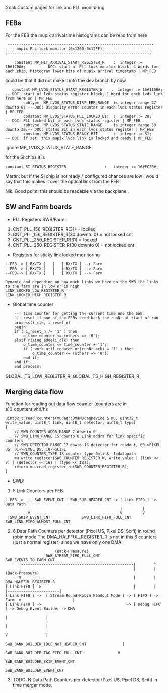 Goal: Custom pages for link and PLL monitoring

## FEBs ##

For the FEB the mupix arrival time histograms can be read from here
```
 -----------------------------------------------------------------
---- mupix PLL lock monitor (0x1200-0x12FF)----------------------
-----------------------------------------------------------------

    constant MP_HIT_ARRIVAL_START_REGISTER_R    :  integer := 16#1200#;       -- DOC: start of PLL lock monitor block, 4 Words for each chip, histogram lower bits of mupix arrival timestamp | MP_FEB
```
could be that it did not make it into the dev branch by now

```
   constant MP_LVDS_STATUS_START_REGISTER_W    :  integer := 16#1100#;       -- DOC: start of lvds status register block, 1 Word for each lvds link from here on | MP_FEB
        subtype  MP_LVDS_STATUS_DISP_ERR_RANGE  is integer range 27 downto 0; -- DOC: Disparity error counter in each lvds status register | MP_FEB 
        constant MP_LVDS_STATUS_PLL_LOCKED_BIT  :  integer := 28;             -- DOC: PLL locked bit in each lvds status register | MP_FEB 
        subtype  MP_LVDS_STATUS_STATE_RANGE     is integer range 30 downto 29;-- DOC: status Bit in each lvds status register | MP_FEB 
        constant MP_LVDS_STATUS_READY_BIT       :  integer := 31;             -- DOC: if set: this mupix lvds link is locked and ready | MP_FEB
```

ignore MP_LVDS_STATUS_STATE_RANGE

for the Si chips it is 
```
constant SI_STATUS_REGISTER                 :   integer := 16#FC2B#;
```

Martin: but if the Si chip is not ready / configured chances are low i would say that this makes it over the optical link from the FEB

Nik: Good point, this should be readable via the backplane

## SW and Farm boards ##

* PLL Registers SWB/Farm:

1. CNT_PLL_156_REGISTER_R(31) = locked
2. CNT_PLL_156_REGISTER_R(30 downto 0) = not locked cnt
3. CNT_PLL_250_REGISTER_R(31) = locked
4. CNT_PLL_250_REGISTER_R(30 downto 0) = not locked cnt

* Registers for sticky link locked monitoring

```
--FEB--> [ RX/TX ]   |   [ RX/TX ] --> Farm 
--FEB--> [ RX/TX ]   |   [ RX/TX ] --> Farm
--FEB--> [ RX/TX ]   |   [ RX/TX ] --> Farm

Dynamic and depending on how much links we have on the SWB the links to the farm are in low or in high
LINK_LOCKED_LOW_REGISTER_R
LINK_LOCKED_HIGH_REGISTER_R
```

* Global time counter

```
    --! time counter for getting the current time one the SWB
    --! reset if one of the FEBs send back the runNr at start of run
    process(i_clk, i_reset_n)
    begin
    if ( i_reset_n /= '1' ) then
        o_time_counter <= (others => '0');
    elsif rising_edge(i_clk) then
        o_time_counter <= time_counter + '1';
        if ( work.util.reduced_or(runNr_ack) = '1' ) then
            o_time_counter <= (others => '0');
        end if;
    end if:
    end process;
```
GLOBAL_TS_LOW_REGISTER_R, GLOBAL_TS_HIGH_REGISTER_R

## Merging data flow ##
Function for reading out data flow counter (counters are in a10_counters.vhd/h):

```
uint32_t read_counters(mudaq::DmaMudaqDevice & mu, uint32_t write_value, uint8_t link, uint8_t detector, uint8_t type)
{
    // SWB_COUNTER_ADDR_RANGE 7 downto 0
    // SWB_LINK_RANGE 15 downto 8 Link addrs for link specific counters
    // SWB_DETECTOR_RANGE 17 dowto 16 detector for readout, 00->PIXEL US, 01->PIXEL DS, 10->SCIFI
    // SWB_COUNTER_TYPE 18 counter type 0=link, 1=datapath
    mu.write_register(SWB_COUNTER_REGISTER_W, write_value | (link << 8) | (detector << 16) | (type << 18));
    return mu.read_register_ro(SWB_COUNTER_REGISTER_R);
}
```

* SWB:

1. 5 Link Counters per FEB
```
--FEB-->  |  SWB_EVENT_CNT | SWB_SUB_HEADER_CNT -> [ Link FIFO ] -> Data Path
          |                                        |         |
          V                                        V         V
  SWB_SKIP_EVENT_CNT              SWB_LINK_FIFO_FULL_CNT   SWB_LINK_FIFO_ALMOST_FULL_CNT
```
2. 6 Data Path Counters per detector (Pixel US, Pixel DS, Scifi) in round robin mode
The DMA_HALFFUL_REGISTER_R is not in this 6 counters (just a normal register) since we have only one DMA. 
```
                      (Back-Pressure)            
                  SWB_STREAM_FIFO_FULL_CNT             SWB_EVENTS_TO_FARM_CNT   
      |--------------------------------------------------|        ^
      |                                                  |        |            (Back-Pressure)
      V                                                  |        |          DMA_HALFFUL_REGISTER_R
[ Link FIFO ] ->                                         |        |        |-----------------------|
[ Link FIFO ] ->  [ Stream Round-Robin Readout Mode ] -> [ FIFO ] -> Farm  v                       |
[ Link FIFO ] ->                                      -> [ Debug FIFO ] -> Debug Event Builder -> DMA
                                                                           |                 |
                                                                           |                 |
                                                                           V                 |
                                         SWB_BANK_BUILDER_IDLE_NOT_HEADER_CNT                |
                                           SWB_BANK_BUILDER_TAG_FIFO_FULL_CNT                V
                                                                        SWB_BANK_BUILDER_SKIP_EVENT_CNT
                                                                        SWB_BANK_BUILDER_EVENT_CNT
```
3. TODO: N Data Path Counters per detector (Pixel US, Pixel DS, Scifi) in time merger mode.